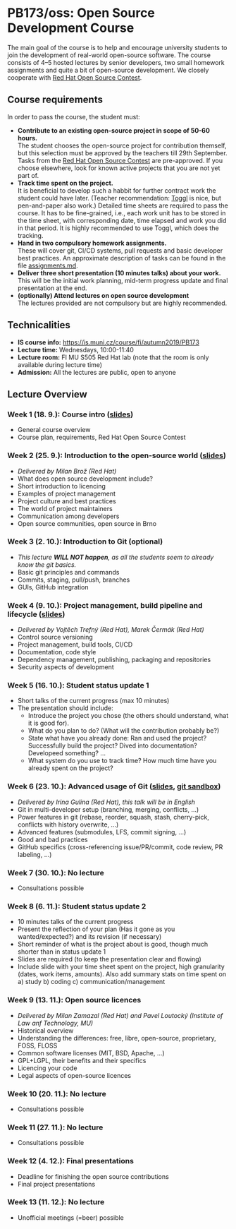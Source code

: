 # PB173/oss: Open Source Development Course

The main goal of the course is to help and encourage university students to join the development of real-world open-source software. The course consists of 4–5 hosted lectures by senior developers, two small homework assignments and quite a bit of open-source development. We closely cooperate with [Red Hat Open Source Contest](https://research.redhat.com/red-hat-open-source-contest/).

## Course requirements

In order to pass the course, the student must:

* **Contribute to an existing open-source project in scope of 50-60 hours.**  
The student chooses the open-source project for contribution themself, but this selection must be approved by the teachers till 29th September. Tasks from the [Red Hat Open Source Contest](https://research.redhat.com/red-hat-open-source-contest/) are pre-approved. If you choose elsewhere, look for known active projects that you are not yet part of.
* **Track time spent on the project.**  
It is beneficial to develop such a habbit for further contract work the student could have later. (Teacher recommendation: [Toggl](https://toggl.com/) is nice, but pen-and-paper also work.) Detailed time sheets are required to pass the course. It has to be fine-grained, i.e., each work unit has to be stored in the time sheet, with corresponding date, time elapsed and work you did in that period. It is highly recommended to use Toggl, which does the tracking.
* **Hand in two compulsory homework assignments.**  
These will cover git, CI/CD systems, pull requests and basic developer best practices. An approximate description of tasks can be found in the file [assignments.md](assignments.md).
* **Deliver three short presentation (10 minutes talks) about your work.**  
This will be the initial work planning, mid-term progress update and final presentation at the end.
* **(optionally) Attend lectures on open source development**  
The lectures provided are not compulsory but are highly recommended.

## Technicalities

* **IS course info:** https://is.muni.cz/course/fi/autumn2019/PB173
* **Lecture time:** Wednesdays, 10:00-11:40
* **Lecture room:** FI MU S505 Red Hat lab (note that the room is only available during lecture time)
* **Admission:** All the lectures are public, open to anyone

## Lecture Overview

### Week 1 (18. 9.): Course intro ([slides](lectures/01_course-intro.pdf))

* General course overview
* Course plan, requirements, Red Hat Open Source Contest

### Week 2 (25. 9.): Introduction to the open-source world ([slides](lectures/02_opensource-intro.pdf))

* _Delivered by Milan Brož (Red Hat)_
* What does open source development include?
* Short introduction to licencing
* Examples of project management
* Project culture and best practices
* The world of project maintainers
* Communication among developers
* Open source communities, open source in Brno

### Week 3 (2. 10.): Introduction to Git (optional)

* _This lecture **WILL NOT happen**, as all the students seem to already know the git basics._
* Basic git principles and commands
* Commits, staging, pull/push, branches
* GUIs, GitHub integration

### Week 4 (9. 10.): Project management, build pipeline and lifecycle ([slides](lectures/04_project-management-build-ci.pdf))

* _Delivered by Vojtěch Trefný (Red Hat), Marek Čermák (Red Hat)_
* Control source versioning
* Project management, build tools, CI/CD
* Documentation, code style
* Dependency management, publishing, packaging and repositories
* Security aspects of development

### Week 5 (16. 10.): Student status update 1

* Short talks of the current progress (max 10 minutes)
* The presentation should include:
  * Introduce the project you chose (the others should understand, what it is good for).
  * What do you plan to do? (What will the contribution probably be?)
  * State what have you already done: Ran and used the project? Successfully build the project? Dived into documentation? Developeed something? ...
  * What system do you use to track time? How much time have you already spent on the project?

### Week 6 (23. 10.): Advanced usage of Git ([slides](lectures/06_advanced-git.pdf), [git sandbox](http://bit.ly/devconf19-gtw))

* _Delivered by Irina Gulina (Red Hat), this talk will be in English_
* Git in multi-developer setup (branching, merging, conflicts, ...)
* Power features in git (rebase, reorder, squash, stash, cherry-pick, conflicts with history overwrite, ...)
* Advanced features (submodules, LFS, commit signing, ...)
* Good and bad practices
* GitHub specifics (cross-referencing issue/PR/commit, code review, PR labeling, ...)

### Week 7 (30. 10.): No lecture

* Consultations possible

### Week 8 (6. 11.): Student status update 2

* 10 minutes talks of the current progress
* Present the reflection of your plan (Has it gone as you wanted/expected?) and its revision (if necessary)
* Short reminder of what is the project about is good, though much shorter than in status update 1
* Slides are required (to keep the presentation clear and flowing)
* Include slide with your time sheet spent on the project, high granularity (dates, work items, amounts). Also add summary stats on time spent on a) study b) coding c) communication/management

### Week 9 (13. 11.): Open source licences

* _Delivered by Milan Zamazal (Red Hat) and Pavel Loutocký (Institute of Law anf Technology, MU)_
* Historical overview
* Understanding the differences: free, libre, open-source, proprietary, FOSS, FLOSS
* Common software licenses (MIT, BSD, Apache, ...)
* GPL+LGPL, their benefits and their specifics
* Licencing your code
* Legal aspects of open-source licences

### Week 10 (20. 11.): No lecture

* Consultations possible

### Week 11 (27. 11.): No lecture  

* Consultations possible

### Week 12 (4. 12.): Final presentations

* Deadline for finishing the open source contributions
* Final project presentations

### Week 13 (11. 12.): No lecture

* Unofficial meetings (=beer) possible
